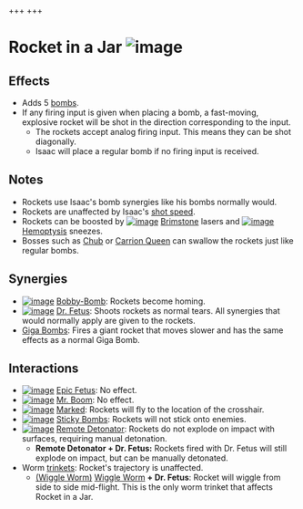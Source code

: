 +++
+++

 # Rocket in a Jar ![image](/image/Rocket_in_a_Jar.png) 

Effects
---------


* Adds 5 [bombs](/wiki/Bombs "Bombs").
* If any firing input is given when placing a bomb, a fast-moving, explosive rocket will be shot in the direction corresponding to the input.
	+ The rockets accept analog firing input. This means they can be shot diagonally.
	+ Isaac will place a regular bomb if no firing input is received.


Notes
-------


* Rockets use Isaac's bomb synergies like his bombs normally would.
* Rockets are unaffected by Isaac's [shot speed](/wiki/Shot_speed "Shot speed").
* Rockets can be boosted by [![image](/image/Brimstone.png)](/wiki/Brimstone "Brimstone") [Brimstone](/wiki/Brimstone "Brimstone") lasers and [![image](/image/Hemoptysis.png)](/wiki/Hemoptysis "Hemoptysis") [Hemoptysis](/wiki/Hemoptysis "Hemoptysis") sneezes.
* Bosses such as [Chub](/wiki/Chub "Chub") or [Carrion Queen](/wiki/Carrion_Queen "Carrion Queen") can swallow the rockets just like regular bombs.


Synergies
-----------


* [![image](/image/Bobby-Bomb.png)](/wiki/Bobby-Bomb "Bobby-Bomb") [Bobby-Bomb](/wiki/Bobby-Bomb "Bobby-Bomb"): Rockets become homing.
* [![image](/image/Dr._Fetus.png)](/wiki/Dr._Fetus "Dr. Fetus") [Dr. Fetus](/wiki/Dr._Fetus "Dr. Fetus"): Shoots rockets as normal tears. All synergies that would normally apply are given to the rockets.
* [Giga Bombs](/wiki/Bombs "Bombs"): Fires a giant rocket that moves slower and has the same effects as a normal Giga Bomb.


Interactions
--------------


* [![image](/image/Epic_Fetus.png)](/wiki/Epic_Fetus "Epic Fetus") [Epic Fetus](/wiki/Epic_Fetus "Epic Fetus"): No effect.
* [![image](/image/Mr._Boom.png)](/wiki/Mr._Boom "Mr. Boom") [Mr. Boom](/wiki/Mr._Boom "Mr. Boom"): No effect.
* [![image](/image/Marked.png)](/wiki/Marked "Marked") [Marked](/wiki/Marked "Marked"): Rockets will fly to the location of the crosshair.
* [![image](/image/Sticky_Bombs.png)](/wiki/Sticky_Bombs "Sticky Bombs") [Sticky Bombs](/wiki/Sticky_Bombs "Sticky Bombs"): Rockets will not stick onto enemies.
* [![image](/image/Remote_Detonator.png)](/wiki/Remote_Detonator "Remote Detonator") [Remote Detonator](/wiki/Remote_Detonator "Remote Detonator"): Rockets do not explode on impact with surfaces, requiring manual detonation.
	+ **Remote Detonator + Dr. Fetus:** Rockets fired with Dr. Fetus will still explode on impact, but can be manually detonated.
* Worm [trinkets](/wiki/Trinket "Trinket"): Rocket's trajectory is unaffected.
	+ [(Wiggle Worm)](/wiki/Wiggle_Worm "Wiggle Worm") [Wiggle Worm](/wiki/Wiggle_Worm "Wiggle Worm") **+ Dr. Fetus**: Rocket will wiggle from side to side mid-flight. This is the only worm trinket that affects Rocket in a Jar.


